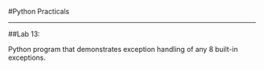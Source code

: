 #Python Practicals

---


##Lab 13:


Python program that demonstrates exception handling of any 8 built-in exceptions.

